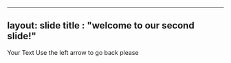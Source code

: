 ----
layout: slide
title : "welcome to our second slide!"
----
Your Text
Use the left arrow to go back please
